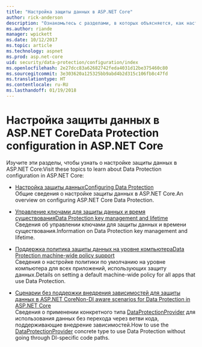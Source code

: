 ```yaml
---
title: "Настройка защиты данных в ASP.NET Core"
author: rick-anderson
description: "Ознакомьтесь с разделами, в которых объясняется, как настроить защиту данных в ASP.NET Core."
ms.author: riande
manager: wpickett
ms.date: 10/12/2017
ms.topic: article
ms.technology: aspnet
ms.prod: asp.net-core
uid: security/data-protection/configuration/index
ms.openlocfilehash: 2e27dcc83a62682742feda4031d12be375460c80
ms.sourcegitcommit: 3e303620a125325bb9abd4b2d315c106fb8c47fd
ms.translationtype: HT
ms.contentlocale: ru-RU
ms.lasthandoff: 01/19/2018
---
```

# <a name="data-protection-configuration-in-aspnet-core"></a><span data-ttu-id="ac82d-103">Настройка защиты данных в ASP.NET Core</span><span class="sxs-lookup"><span data-stu-id="ac82d-103">Data Protection configuration in ASP.NET Core</span></span>

<span data-ttu-id="ac82d-104">Изучите эти разделы, чтобы узнать о настройке защиты данных в ASP.NET Core:</span><span class="sxs-lookup"><span data-stu-id="ac82d-104">Visit these topics to learn about Data Protection configuration in ASP.NET Core:</span></span>

* [<span data-ttu-id="ac82d-105">Настройка защиты данных</span><span class="sxs-lookup"><span data-stu-id="ac82d-105">Configuring Data Protection</span></span>](xref:security/data-protection/configuration/overview)  
  <span data-ttu-id="ac82d-106">Общие сведения о настройке защиты данных в ASP.NET Core.</span><span class="sxs-lookup"><span data-stu-id="ac82d-106">An overview on configuring ASP.NET Core Data Protection.</span></span>

* [<span data-ttu-id="ac82d-107">Управление ключами для защиты данных и время существования</span><span class="sxs-lookup"><span data-stu-id="ac82d-107">Data Protection key management and lifetime</span></span>](xref:security/data-protection/configuration/default-settings)  
  <span data-ttu-id="ac82d-108">Сведения об управлении ключами для защиты данных и времени существования.</span><span class="sxs-lookup"><span data-stu-id="ac82d-108">Information on Data Protection key management and lifetime.</span></span>

* [<span data-ttu-id="ac82d-109">Поддержка политика защиты данных на уровне компьютера</span><span class="sxs-lookup"><span data-stu-id="ac82d-109">Data Protection machine-wide policy support</span></span>](xref:security/data-protection/configuration/machine-wide-policy)  
  <span data-ttu-id="ac82d-110">Сведения о настройке политики по умолчанию на уровне компьютера для всех приложений, использующих защиту данных.</span><span class="sxs-lookup"><span data-stu-id="ac82d-110">Details on setting a default machine-wide policy for all apps that use Data Protection.</span></span>

* [<span data-ttu-id="ac82d-111">Сценарии без поддержки внедрения зависимостей для защиты данных в ASP.NET Core</span><span class="sxs-lookup"><span data-stu-id="ac82d-111">Non-DI aware scenarios for Data Protection in ASP.NET Core</span></span>](xref:security/data-protection/configuration/non-di-scenarios)  
  <span data-ttu-id="ac82d-112">Сведения о применении конкретного типа [DataProtectionProvider](/dotnet/api/Microsoft.AspNetCore.DataProtection.DataProtectionProvider) для использования данных без перехода через ветви кода, поддерживающие внедрение зависимостей.</span><span class="sxs-lookup"><span data-stu-id="ac82d-112">How to use the [DataProtectionProvider](/dotnet/api/Microsoft.AspNetCore.DataProtection.DataProtectionProvider) concrete type to use Data Protection without going through DI-specific code paths.</span></span>
